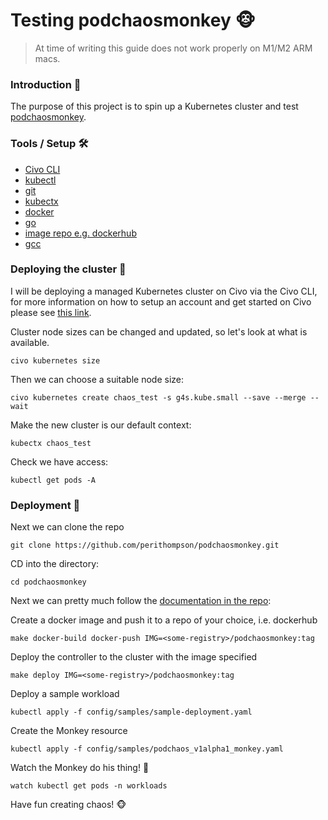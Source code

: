 # Testing podchaosmonkey 🐵

> At time of writing this guide does not work properly on M1/M2 ARM macs.

### Introduction 👋

The purpose of this project is to spin up a Kubernetes cluster and test [podchaosmonkey](https://github.com/perithompson/podchaosmonkey).

### Tools / Setup 🛠

* [Civo CLI](https://www.civo.com/docs/cli)
* [kubectl](https://kubernetes.io/docs/tasks/tools/)
* [git](https://git-scm.com/book/en/v2/Getting-Started-Installing-Git)
* [kubectx](https://github.com/ahmetb/kubectx)
* [docker](https://docs.docker.com/engine/install/)
* [go](https://go.dev/doc/install)
* [image repo e.g. dockerhub](https://hub.docker.com/)
* [gcc](https://gcc.gnu.org/install/)

### Deploying the cluster 🚗

I will be deploying a managed Kubernetes cluster on Civo via the Civo CLI, for more information on how to setup an account and get started on Civo please see [this link](https://www.civo.com/docs/quick-start). 

Cluster node sizes can be changed and updated, so let's look at what is available.
```
civo kubernetes size
```

Then we can choose a suitable node size:

```
civo kubernetes create chaos_test -s g4s.kube.small --save --merge --wait
```

Make the new cluster is our default context:

```
kubectx chaos_test
```

Check we have access:
```
kubectl get pods -A
```

### Deployment 🚦

Next we can clone the repo

```
git clone https://github.com/perithompson/podchaosmonkey.git

```
CD into the directory:
```
cd podchaosmonkey
```

Next we can pretty much follow the [documentation in the repo](https://github.com/perithompson/podchaosmonkey):

Create a docker image and push it to a repo of your choice, i.e. dockerhub
```
make docker-build docker-push IMG=<some-registry>/podchaosmonkey:tag
```

Deploy the controller to the cluster with the image specified

```
make deploy IMG=<some-registry>/podchaosmonkey:tag
```

Deploy a sample workload

```
kubectl apply -f config/samples/sample-deployment.yaml
```

Create the Monkey resource

```
kubectl apply -f config/samples/podchaos_v1alpha1_monkey.yaml
```

Watch the Monkey do his thing! 🙈

```
watch kubectl get pods -n workloads
```

Have fun creating chaos! 🐵